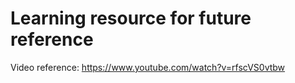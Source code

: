 # Learning resource for future reference

Video reference: https://www.youtube.com/watch?v=rfscVS0vtbw
